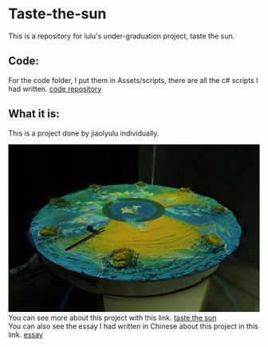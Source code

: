 # Taste-the-sun
  This is a repository for lulu's under-graduation project, taste the sun.

Code:
----
For the code folder, I put them in Assets/scripts, there are all the c# scripts I had written.  [code repository](https://github.com/jiaolyulu/Taste-the-sun/tree/master/%E6%AF%95%E4%B8%9A%E8%AE%BE%E8%AE%A1%E9%A3%9F%E7%89%A9%E6%8A%95%E5%BD%B15%E6%9C%8817%E6%97%A5/Assets/script)

What it is:
----
This is a project done by jiaolyulu individually.

![project picture](https://github.com/jiaolyulu/Taste-the-sun/blob/master/image/1.jpg)
    You can see more about this project with this link. [taste the sun](https://jiaolyuluwebsite.netlify.com/portfolio/sun/)    
    You can also see the essay I had written in Chinese about this project in this link. [essay](https://onedrive.live.com/view.aspx?resid=8BA278CFFB1459CD!824&ithint=file%2cdocx&authkey=!AHsD08XDo9-jnJk)    
